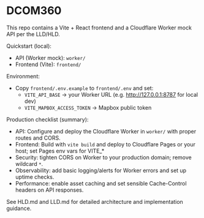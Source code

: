 # DCOM360

This repo contains a Vite + React frontend and a Cloudflare Worker mock API per the LLD/HLD.

Quickstart (local):
- API (Worker mock): `worker/`
- Frontend (Vite): `frontend/`

Environment:
- Copy `frontend/.env.example` to `frontend/.env` and set:
	- `VITE_API_BASE` -> your Worker URL (e.g. http://127.0.0.1:8787 for local dev)
	- `VITE_MAPBOX_ACCESS_TOKEN` -> Mapbox public token

Production checklist (summary):
- API: Configure and deploy the Cloudflare Worker in `worker/` with proper routes and CORS.
- Frontend: Build with `vite build` and deploy to Cloudflare Pages or your host; set Pages env vars for VITE_*
- Security: tighten CORS on Worker to your production domain; remove wildcard `*`.
- Observability: add basic logging/alerts for Worker errors and set up uptime checks.
- Performance: enable asset caching and set sensible Cache-Control headers on API responses.

See HLD.md and LLD.md for detailed architecture and implementation guidance.